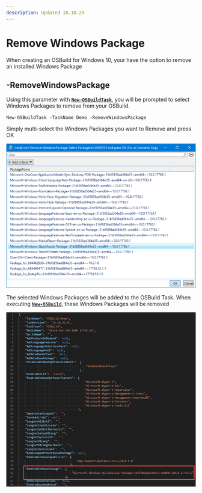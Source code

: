 ```yaml
---
description: Updated 18.10.29
---
```


# Remove Windows Package

When creating an OSBuild for Windows 10, your have the option to remove an installed Windows Package  

## -RemoveWindowsPackage

Using this parameter with [**`New-OSBuildTask`**](./), you will be prompted to select Windows Packages to remove from your OSBuild.

```text
New-OSBuildTask -TaskName Demo -RemoveWindowsPackage
```

Simply multi-select the Windows Packages you want to Remove and press OK

![](../../../../../.gitbook/assets/2018-10-29_0-21-50.png)

The selected Windows Packages will be added to the OSBuild Task.  When executing [**`New-OSBuild`**](../new-osbuild.md), these Windows Packages will be removed

![](../../../../../.gitbook/assets/2018-10-29_0-26-47.png)



